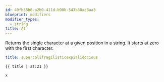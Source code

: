 ```yaml
---
id: 40fb38b6-a2b0-411d-b90b-543b38ac8aa3
blueprint: modifiers
modifier_types:
  - string
title: At
---
```

Returns the single character at a given position in a string. It starts at zero with the first character.

```yaml
title: supercalifragilisticexpialidocious
```

```
{{ title | at:21 }}
```

```html
x
```
